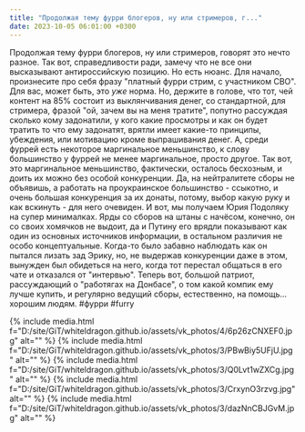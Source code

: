 ```yaml
---
title: "Продолжая тему фурри блогеров, ну или стримеров, г..."
date: 2023-10-05 06:01:00 +0300
---
```


Продолжая тему фурри блогеров, ну или стримеров, говорят это нечто разное. Так вот, справедливости ради, замечу что не все они высказывают антироссийскую позицию.
Но есть нюанс.
Для начало, произнесите про себя фразу "платный фурри стрим, с участником СВО".
Для вас, может быть, это _уже_ норма. Но, держите в голове, что тот, чей контент на 85% состоит из выклянчивания денег, со стандартной, для стримера, фразой "ой, зачем вы на меня тратите", попутно рассуждая сколько кому задонатили, у кого какие просмотры и как он будет тратить то что ему задонатят, врятли имеет какие-то принципы, убеждения, или мотивацию кроме выпрашивания денег.
А, среди фуррей есть некоторое маргинальное меньшинство, к слову большинство у фуррей не менее маргинальное, просто другое. Так вот, это маргинальное меньшинство, фактически, осталось бесхозным, и доить их можно без особой конкуренции. Да, на нейтралитете сборы не объявишь, а работать на проукраинское большинство - ссыкотно, и очень большая конкуренция за их донаты, потому, выбор какую руку и как вскинуть - для него очевиден.
И вот, мы получаем Юрия Подоляку на супер минималках. Ярды со сборов на штаны с начёсом, конечно, он со своих хомячков не выдоит, да и Путину его врядли показывают как один из основных источников информации, в остальном различия не особо концептуальные.
Когда-то было забавно наблюдать как он пытался лизать зад Эрику, но, не выдержав конкуренции даже в этом, вынужден был обидеться на него, когда тот перестал общаться в его чате и отказался от "интервью".
Теперь вот, большой патриот, рассуждающий о "работягах на Донбасе", о том какой компик ему лучше купить, и регулярно ведущий сборы, естественно, на помощь... хорошим людям.
#фурри #furry


{% include media.html f="D:/site/GiT/whiteldragon.github.io/assets/vk_photos/4/6p26zCNXEF0.jpg" alt="" %}
{% include media.html f="D:/site/GiT/whiteldragon.github.io/assets/vk_photos/3/PBwBiy5UFjU.jpg" alt="" %}
{% include media.html f="D:/site/GiT/whiteldragon.github.io/assets/vk_photos/3/Q0Lvt1wZXCg.jpg" alt="" %}
{% include media.html f="D:/site/GiT/whiteldragon.github.io/assets/vk_photos/3/CrxynO3rzvg.jpg" alt="" %}
{% include media.html f="D:/site/GiT/whiteldragon.github.io/assets/vk_photos/3/dazNnCBJGvM.jpg" alt="" %}
